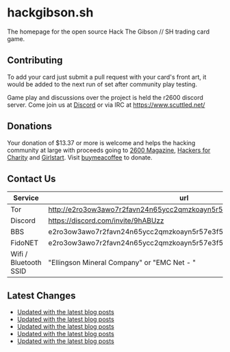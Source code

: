 # hackgibson.sh
The homepage for the open source Hack The Gibson // SH trading card game.


## Contributing

To add your card just submit a pull request with your card's front art, it would be added to the next run of set after community play testing.

Game play and discussions over the project is held the r2600 discord server. Come join us at [Discord](https://discord.com/invite/9hABUzz) or via IRC at https://www.scuttled.net/


## Donations

Your donation of $13.37 or more is welcome and helps the hacking community at large with proceeds going to [2600 Magazine](https://2600.com/), [Hackers for Charity](https://hackersforcharity.org) and [Girlstart](https://girlstart.org).  Visit [buymeacoffee](https://www.buymeacoffee.com/hackgibson.sh) to donate.


## Contact Us

Service | url
-|-
Tor | http://e2ro3ow3awo7r2favn24n65ycc2qmzkoayn5r57e3f56nvjwdcgg32ad.onion
Discord | https://discord.com/invite/9hABUzz
BBS | e2ro3ow3awo7r2favn24n65ycc2qmzkoayn5r57e3f56nvjwdcgg32ad.onion:23
FidoNET | e2ro3ow3awo7r2favn24n65ycc2qmzkoayn5r57e3f56nvjwdcgg32ad.onion:24554
Wifi / Bluetooth SSID | "Ellingson Mineral Company" or "EMC Net - <fidonet address>"

## Latest Changes
<!-- BLOG-POST-LIST:START -->
- [Updated with the latest blog posts](https://github.com/DFW2600/hackgibson.sh/commit/993892c5c2fc86eeefef4c1fc014e694db01373f)
- [Updated with the latest blog posts](https://github.com/DFW2600/hackgibson.sh/commit/186a0b184c7abcc491ef5ca9cc6ffc45c63631f3)
- [Updated with the latest blog posts](https://github.com/DFW2600/hackgibson.sh/commit/85ce901d4fa718090f08a48e86e93037426550c2)
- [Updated with the latest blog posts](https://github.com/DFW2600/hackgibson.sh/commit/6d9422b8bf2999b031ae2200c594e8f79d683d09)
- [Updated with the latest blog posts](https://github.com/DFW2600/hackgibson.sh/commit/5b8c723aa2b25dc3922761b5e73ce54c0ee18c52)
<!-- BLOG-POST-LIST:END -->
